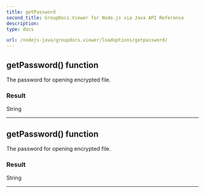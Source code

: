 ```yaml
---
title: getPassword
second_title: GroupDocs.Viewer for Node.js via Java API Reference
description: 
type: docs

url: /nodejs-java/groupdocs.viewer/loadoptions/getpassword/
---
```


## getPassword()  function

 The password for opening encrypted file.
 

### Result
String


---


## getPassword()  function

 The password for opening encrypted file.
 

### Result
String


---


